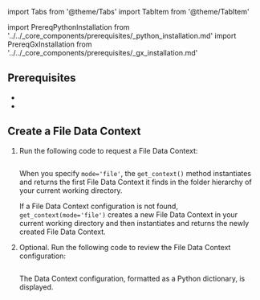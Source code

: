 import Tabs from '@theme/Tabs'
import TabItem from '@theme/TabItem'

import PrereqPythonInstallation from '../../_core_components/prerequisites/_python_installation.md'
import PrereqGxInstallation from '../../_core_components/prerequisites/_gx_installation.md'

## Prerequisites

- <PrereqPythonInstallation/>
- <PrereqGxInstallation/>

## Create a File Data Context

<Tabs>

<TabItem value="procedure" label="Procedure">

1. Run the following code to request a File Data Context:

   ```python title='Python input' name="core/set_up_a_gx_environment/_create_a_data_context/file_data_context.py import great_expectations and get a context"
   ```

   When you specify `mode='file'`, the `get_context()` method instantiates and returns the first File Data Context it finds in the folder hierarchy of your current working directory.  

   If a File Data Context configuration is not found, `get_context(mode='file')` creates a new File Data Context in your current working directory and then instantiates and returns the newly created File Data Context.

2. Optional. Run the following code to review the File Data Context configuration:

   ```python title="Python input" name="core/set_up_a_gx_environment/_create_a_data_context/file_data_context.py review returned Data Context"
   ```
   
   The Data Context configuration, formatted as a Python dictionary, is displayed.

</TabItem>

<TabItem value="sample_code" label="Sample code">

```python title="Python input" name="core/set_up_a_gx_environment/_create_a_data_context/file_data_context.py full example code"
```

</TabItem>

</Tabs>